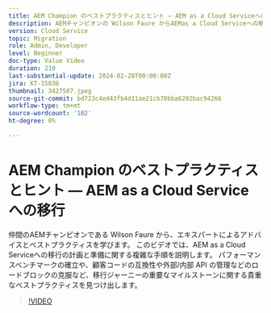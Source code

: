 ```yaml
---
title: AEM Champion のベストプラクティスとヒント — AEM as a Cloud Serviceへの移行
description: AEMチャンピオンの Wilson Faure からAEMas a Cloud Serviceへの移行に関する専門家のアドバイスを受けます。
version: Cloud Service
topic: Migration
role: Admin, Developer
level: Beginner
doc-type: Value Video
duration: 210
last-substantial-update: 2024-02-28T00:00:00Z
jira: KT-15036
thumbnail: 3427587.jpeg
source-git-commit: bd723c4ed43fb4d11ae21cb70bba6202bac94266
workflow-type: tm+mt
source-wordcount: '102'
ht-degree: 0%

---
```



# AEM Champion のベストプラクティスとヒント — AEM as a Cloud Serviceへの移行

仲間のAEMチャンピオンである Wilson Faure から、エキスパートによるアドバイスとベストプラクティスを学びます。 このビデオでは、AEM as a Cloud Serviceへの移行の計画と準備に関する複雑な手順を説明します。 パフォーマンスベンチマークの確立や、顧客コードの互換性や外部/内部 API の管理などのロードブロックの克服など、移行ジャーニーの重要なマイルストーンに関する貴重なベストプラクティスを見つけ出します。

>[!VIDEO](https://video.tv.adobe.com/v/3427587/?learn=on)
